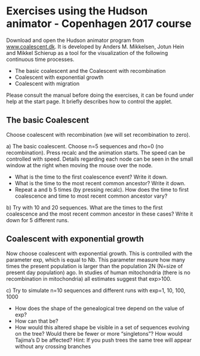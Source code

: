 Exercises using the Hudson animator - Copenhagen 2017 course
===============

Download and open the Hudson animator program from www.coalescent.dk. It is developed by Anders M. Mikkelsen, Jotun Hein and Mikkel Schierup as a tool for the visualization of the following continuous time processes.
 
- The basic coalescent and the Coalescent with recombination
- Coalescent with exponential growth
- Coalescent with migration
 
Please consult the manual before doing the exercises, it can be found under help at the start page. It briefly describes how to control the applet.
 
## The basic Coalescent
 
Choose coalescent with recombination (we will set recombination to zero).

a)	The basic coalescent. Choose n=5 sequences and rho=0 (no recombination). Press recalc and the animation starts. The speed can be controlled with speed. Details regarding each node can be seen in the small window at the right when moving the mouse over the node.
- What is the time to the first coalescence event? Write it down.
- What is the time to the most recent common ancestor? Write it down.
- Repeat a and b 5 times (by pressing recalc). How does the time to first coalescence and time to most recent common ancestor vary?

b)	Try with 10 and 20 sequences. What are the times to the first coalescence and the most recent common ancestor in these cases? Write it down for 5 different runs.


## Coalescent with exponential growth
 
Now choose coalescent with exponential growth. This is controlled with the parameter exp, which is equal to Nb. This parameter measure how many times the present population is larger than the population 2N (N=size of present day population) ago. In studies of human mitochondria (there is no recombination in mitochondria) all estimates suggest that exp>100.
 
c)	Try to simulate n=10 sequences and different runs with exp=1, 10, 100, 1000
- How does the shape of the genealogical tree depend on the value of exp?
- How can that be?
- How would this altered shape be visible in a set of sequences evolving on the tree? Would there be fewer or more “singletons”? How would Tajima’s D be affected?
Hint: If you push trees the same tree will appear without any crossing branches
 
